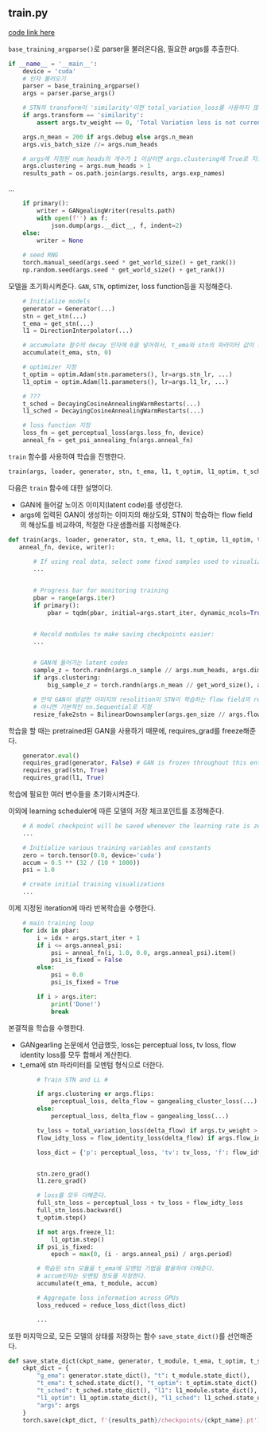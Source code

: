 
## train.py

[code link here](https://github.com/0nandon/gangealing/blob/main/train.py)

`base_training_argparse()`로 parser을 불러온다음, 필요한 args를 추출한다.

```python
if __name__ = '__main__':
	device = 'cuda'
	# 인자 불러오기
	parser = base_training_argparse()
	args = parser.parse_args()

	# STN의 transform이 'similarity'이면 total_variation_loss를 사용하지 않는다.
	if args.transform == 'similarity':
		assert args.tv_weight == 0, 'Total Variation loss is not currently supported for similarity-only STNs'

	args.n_mean = 200 if args.debug else args.n_mean
	args.vis_batch_size //= args.num_heads

  	# args에 지정된 num_heads의 개수가 1 이상이면 args.clustering에 True로 지정한다.
	args.clustering = args.num_heads > 1
	results_path = os.path.join(args.results, args.exp_names)
```

...

```python
	if primary():
		writer = GANgealingWriter(results.path)
		with open(f'') as f:
			json.dump(args.__dict__, f, indent=2)
	else:
		writer = None
		
	# seed RNG
	torch.manual_seed(args.seed * get_world_size() + get_rank())
	np.random.seed(args.seed * get_world_size() + get_rank())
```

모델을 초기화시켜준다.
`GAN`, `STN`, optimizer, loss function등을 지정해준다.

```python
	# Initialize models
	generator = Generator(...)
	stn = get_stn(...)
	t_ema = get_stn(...)
	l1 = DirectionInterpolator(...)

	# accumulate 함수의 decay 인자에 0을 넣어줘서, t_ema와 stn의 파라미터 값이 동일하게 한다.
	accumulate(t_ema, stn, 0)

	# optimizer 지정
	t_optim = optim.Adam(stn.parameters(), lr=args.stn_lr, ...)
	l1_optim = optim.Adam(l1.parameters(), lr=args.l1_lr, ...)

	# ???
	t_sched = DecayingCosineAnnealingWarmRestarts(...)
	l1_sched = DecayingCosineAnnealingWarmRestarts(...)

	# loss function 지정
	loss_fn = get_perceptual_loss(args.loss_fn, device)
	anneal_fn = get_psi_annealing_fn(args.anneal_fn)
```

`train` 함수를 사용하여 학습을 진행한다.
```python
train(args, loader, generator, stn, t_ema, l1, t_optim, l1_optim, t_sched, l1_sched, loss_fn, anneal_fn, device, writer)
```

다음은 `train` 함수에 대한 설명이다.
 
* GAN에 들어갈 노이즈 이미지(latent code)를 생성한다.
* args에 입력된 GAN이 생성하는 이미지의 해상도와, STN이 학습하는 flow field의 해상도를 비교하여, 적절한 다운샘플러를 지정해준다.

 ```python
 def train(args, loader, generator, stn, t_ema, l1, t_optim, l1_optim, t_sched, l1_sched, loss_fn,
	anneal_fn, device, writer):
		
	    # If using real data, select some fixed samples used to visualize training:
	    ...


	    # Progress bar for monitoring training
	    pbar = range(args.iter)
	    if primary():
		    pbar = tqdm(pbar, initial=args.start_iter, dynamic_ncols=True, smoothing=0.2)


	    # Recold modules to make saving checkpoints easier:
	    ...


	    # GAN에 들어가는 latent codes
	    sample_z = torch.randn(args.n_sample // args.num_heads, args.dim_latent, device=device)
	    if args.clustering:
		    big_sample_z = torch.randn(args.n_mean // get_word_size(), args.dim_latent, device=device)

	    # 만약 GAN이 생성한 이미지의 resolition이 STN이 학습하는 flow field의 resolution보다 작으면 다운샘플러 지정.
	    # 아니면 기본적인 nn.Sequential로 지정
	    resize_fake2stn = BilinearDownsampler(args.gen_size // args.flow_size, 3).to(device) if args.gen_size > args.flow_size else nn.Sequential()
 ```
 
 학습을 할 때는 pretrained된 GAN을 사용하기 때문에, requires_grad를 freeze해준다.
 
```python
	generator.eval()
	requires_grad(generator, False) # GAN is frozen throughout this entire process
	requires_grad(stn, True)
	requires_grad(l1, True)
```
 
 학습에 필요한 여러 변수들을 초기화시켜준다.
 
 이외에 learning scheduler에 따른 모델의 저장 체크포인트를 조정해준다.

```python
	# A model checkpoint will be saved whenever the learning rate is zero
	...

	# Initialize various training variables and constants
	zero = torch.tensor(0.0, device='cuda')
	accum = 0.5 ** (32 / (10 * 1000))
	psi = 1.0

	# create initial training visualizations
	...
```

이제 지정된 iteration에 따라 반복학습을 수행한다.

```python
	# main training loop
	for idx in pbar:
		i = idx + args.start_iter + 1
		if i <= args.anneal_psi:
			psi = anneal_fn(i, 1.0, 0.0, args.anneal_psi).item()
			psi_is_fixed = False
		else:
			psi = 0.0
			psi_is_fixed = True

		if i > args.iter:
			print('Done!')
			break
```

본결적을 학습을 수행한다.
* GANgearling 논문에서 언급했듯, loss는 perceptual loss, tv loss, flow identity loss를 모두 합해서 계산한다.
* t_ema에 stn 파라미터를 모멘텀 형식으로 더한다.

```python
		# Train STN and LL #

		if args.clustering or args.flips:
			perceptual_loss, delta_flow = gangealing_cluster_loss(...)
		else:
			perceptual_loss, delta_flow = gangealing_loss(...)

		tv_loss = total_variation_loss(delta_flow) if args.tv_weight > 0 else zero
		flow_idty_loss = flow_identity_loss(delta_flow) if args.flow_identity_weight > 0 else zero

		loss_dict = {'p': perceptual_loss, 'tv': tv_loss, 'f': flow_idty_loss}


		stn.zero_grad()
		l1.zero_grad()

		# loss를 모두 더해준다.
		full_stn_loss = perceptual_loss + tv_loss + flow_idty_loss
		full_stn_loss.backward()
		t_optim.step()

		if not args.freeze_l1:
			l1_optim.step()
		if psi_is_fixed:
			epoch = max(0, (i - args.anneal_psi) / args.period)

		# 학습된 stn 모듈을 t_ema에 모멘텀 기법을 활용하여 더해준다.
		# accum인자는 모멘텀 정도를 지정한다.
		accumulate(t_ema, t_module, accum)

		# Aggregate loss information across GPUs
		loss_reduced = reduce_loss_dict(loss_dict)

		...
```

또한 마지막으로, 모든 모델의 상태를 저장하는 함수 `save_state_dict()`를 선언해준다.

```python
def save_state_dict(ckpt_name, generator, t_module, t_ema, t_optim, t_sched, l1_module, l1_optim, l1_sched, args):
	ckpt_dict = {
		"g_ema": generator.state_dict(), "t": t_module.state_dict(),
		"t_ema": t_sched.state_dict(), "t_optim": t_optim.state_dict(),
		"t_sched": t_sched.state_dict(), "l1": l1_module.state_dict(),
		"l1_optim": l1_optim.state_dict(), "l1_sched": l1_sched.state_dict(),
		"args": args
	}
	torch.save(ckpt_dict, f'{results_path}/checkpoints/{ckpt_name}.pt')
```


